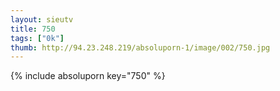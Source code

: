 ```yaml
--- 
layout: sieutv
title: 750
tags: ["0k"]
thumb: http://94.23.248.219/absoluporn-1/image/002/750.jpg
---
```

{% include absoluporn key="750" %} 
